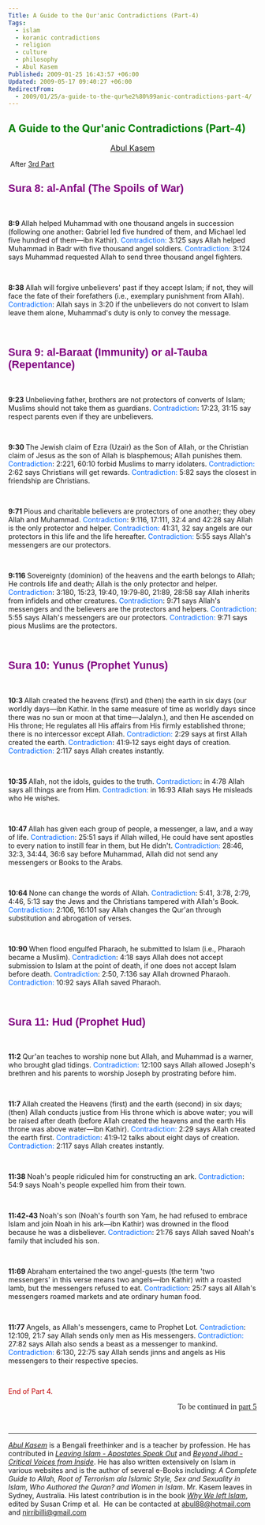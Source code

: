 ```yaml
---
Title: A Guide to the Qur'anic Contradictions (Part-4)
Tags:
  - islam
  - koranic contradictions
  - religion
  - culture
  - philosophy
  - Abul Kasem
Published: 2009-01-25 16:43:57 +06:00
Updated: 2009-05-17 09:40:27 +06:00
RedirectFrom:
  - 2009/01/25/a-guide-to-the-qur%e2%80%99anic-contradictions-part-4/
---
```


<h2 class="MsoTitle"><span style="color: #008000;">A Guide to the Qur'anic Contradictions (Part-4)</span></h2>
<p class="MsoNormal" style="text-align: center;" align="center"><span lang="EN-AU"><span style="font-size: medium;"><a href="https://muktomona.com/Articles/kasem/index.htm">Abul Kasem</a></span></span></p>
<p class="MsoNormal"> After <a href="https://enblog.muktomona.com/?p=82">3rd Part</a></p>

<h2><span style="color: #800080;"><strong><span style="font-size: 16pt; font-family: Arial;">Sura 8: al‑Anfal (The Spoils of War)</span></strong></span></h2>
<p class="MsoNormal"> </p>

<p class="MsoNormal"><strong>8:9
</strong>Allah helped Muhammad with one thousand angels in succession (following one another: Gabriel led five hundred of them, and Michael led five hundred of them—ibn Kathir).
<span style="color: #0066ff;">Contradiction:</span> 3:125 says Allah helped Muhammad in Badr with five thousand angel soldiers.
<span style="color: #0066ff;">Contradiction:</span> 3:124 says Muhammad requested Allah to send three thousand angel fighters.
<p class="MsoNormal"> </p>

<p class="MsoNormal"><strong>8:38
</strong>Allah will forgive unbelievers' past if they accept Islam; if not, they will face the fate of their forefathers (i.e., exemplary punishment from Allah).
<span style="color: #0066ff;">Contradiction</span>: Allah says in 3:20 if the unbelievers do not convert to Islam leave them alone, Muhammad's duty is only to convey the message.
<p class="MsoNormal"> </p>

<h2><strong><span style="font-size: 16pt; font-family: Arial;"><span style="color: #800080;">Sura 9: al‑Baraat (Immunity) or al‑Tauba (Repentance)</span></span></strong></h2>
<p class="MsoNormal"> </p>

<p class="MsoNormal"><strong>9:23
</strong>Unbelieving father, brothers are not protectors of converts of Islam; Muslims should not take them as guardians.
<span style="color: #0066ff;">Contradiction</span>: 17:23, 31:15 say respect parents even if they are unbelievers.
<p class="MsoNormal"> </p>

<p class="MsoNormal"><strong>9:30
</strong>The Jewish claim of Ezra (Uzair) as the Son of Allah, or the Christian claim of Jesus as the son of Allah is blasphemous; Allah punishes them.
<span style="color: #0066ff;">Contradiction</span>: 2:221, 60:10 forbid Muslims to marry idolaters.
<span style="color: #0066ff;">Contradiction:</span> 2:62 says Christians will get rewards.
<span style="color: #0066ff;">Contradiction:</span> 5:82 says the closest in friendship are Christians.
<p class="MsoNormal"> </p>

<p class="MsoNormal"><strong>9:71
</strong>Pious and charitable believers are protectors of one another; they obey Allah and Muhammad.
<span style="color: #0066ff;">Contradiction</span>: 9:116, 17:111, 32:4 and 42:28 say Allah is the only protector and helper.
<span style="color: #0066ff;">Contradiction:</span> 41:31, 32 say angels are our protectors in this life and the life hereafter.
<span style="color: #0066ff;">Contradiction:</span> 5:55 says Allah's messengers are our protectors.
<p class="MsoNormal"> </p>

<p class="MsoNormal"><strong>9:116
</strong>Sovereignty (dominion) of the heavens and the earth belongs to Allah; He controls life and death; Allah is the only protector and helper.
<span style="color: #0066ff;">Contradiction</span>: 3:180, 15:23, 19:40, 19:79‑80, 21:89, 28:58 say Allah inherits from infidels and other creatures.
<span style="color: #0066ff;">Contradiction</span>: 9:71 says Allah's messengers and the believers are the protectors and helpers.
<span style="color: #0066ff;">Contradiction</span>: 5:55 says Allah's messengers are our protectors.
<span style="color: #0066ff;">Contradiction:</span> 9:71 says pious Muslims are the protectors.
<p class="MsoNormal"> </p>

<h2><strong><span style="font-size: 16pt; font-family: Arial;"><span style="color: #800080;">Sura 10: Yunus (Prophet Yunus)</span></span></strong></h2>
<p class="MsoNormal"><strong> </strong></p>

<p class="MsoNormal"><strong>10:3
</strong>Allah created the heavens (first) and (then) the earth in six days (our worldly days—ibn Kathir. In the same measure of time as worldly days since there was no sun or moon at that time—Jalalyn.), and then He ascended on His throne; He regulates all His affairs from His firmly established throne; there is no intercessor except Allah.
<span style="color: #0066ff;">Contradiction:</span> 2:29 says at first Allah created the earth.
<span style="color: #0066ff;">Contradiction</span>: 41:9‑12 says eight days of creation.
<span style="color: #0066ff;">Contradiction:</span> 2:117 says Allah creates instantly.
<p class="MsoNormal"> </p>

<p class="MsoNormal"><strong>10:35
</strong>Allah, not the idols, guides to the truth.
<span style="color: #0066ff;">Contradiction</span>: in 4:78 Allah says all things are from Him.
<span style="color: #0066ff;">Contradiction:</span> in 16:93 Allah says He misleads who He wishes.
<p class="MsoNormal"> </p>

<p class="MsoNormal"><strong>10:47
</strong>Allah has given each group of people, a messenger, a law, and a way of life.
<span style="color: #0066ff;">Contradiction</span>: 25:51 says if Allah willed, He could have sent apostles to every nation to instill fear in them, but He didn't.
<span style="color: #0066ff;">Contradiction:</span> 28:46, 32:3, 34:44, 36:6 say before Muhammad, Allah did not send any messengers or Books to the Arabs.
<p class="MsoNormal"> </p>

<p class="MsoNormal"><strong>10:64
</strong>None can change the words of Allah.
<span style="color: #0066ff;">Contradiction</span>: 5:41, 3:78, 2:79, 4:46, 5:13 say the Jews and the Christians tampered with Allah's Book.
<span style="color: #0066ff;">Contradiction</span>: 2:106, 16:101 say Allah changes the Qur'an through substitution and abrogation of verses.
<p class="MsoNormal"> </p>

<p class="MsoNormal"><strong>10:90
</strong>When flood engulfed Pharaoh, he submitted to Islam (i.e., Pharaoh became a Muslim).
<span style="color: #0066ff;">Contradiction</span>: 4:18 says Allah does not accept submission to Islam at the point of death, if one does not accept Islam before death.
<span style="color: #0066ff;">Contradiction</span>: 2:50, 7:136 say Allah drowned Pharaoh.
<span style="color: #0066ff;">Contradiction:</span> 10:92 says Allah saved Pharaoh.
<p class="MsoNormal"> </p>

<h2><strong><span style="font-size: 16pt; font-family: Arial;"><span style="color: #800080;">Sura 11: Hud (Prophet Hud)</span></span></strong></h2>
<p class="MsoNormal"> </p>

<p class="MsoNormal"><strong>11:2
</strong>Qur'an teaches to worship none but Allah, and Muhammad is a warner, who brought glad tidings.
<span style="color: #0066ff;">Contradiction:</span> 12:100 says Allah allowed Joseph's brethren and his parents to worship Joseph by prostrating before him.
<p class="MsoNormal"> </p>

<p class="MsoNormal"><strong>11:7
</strong>Allah created the Heavens (first) and the earth (second) in six days; (then) Allah conducts justice from His throne which is above water; you will be raised after death (before Allah created the heavens and the earth His throne was above water—ibn Kathir).
<span style="color: #0066ff;">Contradiction:</span> 2:29 says Allah created the earth first.
<span style="color: #0066ff;">Contradiction</span>: 41:9‑12 talks about eight days of creation.
<span style="color: #0066ff;">Contradiction:</span> 2:117 says Allah creates instantly.
<p class="MsoNormal"> </p>

<p class="MsoNormal"><strong>11:38
</strong><span class="BodyText2Char">Noah's people ridiculed him for constructing an ark.
<span style="color: #0066ff;">Contradiction</span>: 54:9 says Noah's people expelled him from their town.</span>
<p class="MsoNormal"><span class="BodyText2Char"> </span></p>

<p class="MsoNormal"><span class="BodyText2Char"><strong>11:42‑43
</strong></span>Noah's son (Noah's fourth son Yam, he had refused to embrace Islam and join Noah in his ark—ibn Kathir) was drowned in the flood because he was a disbeliever.
<span style="color: #0066ff;">Contradiction</span>: 21:76 says Allah saved Noah's family that included his son.
<p class="MsoNormal"><span class="BodyText2Char"> </span></p>

<p class="MsoNormal"><span class="BodyText2Char"><strong>11:69
</strong></span>Abraham entertained the two angel-guests (the term 'two messengers' in this verse means two angels—ibn Kathir) with a roasted lamb, but the messengers refused to eat.
<span style="color: #0066ff;">Contradiction</span>: 25:7 says all Allah's messengers roamed markets and ate ordinary human food.
<p class="MsoNormal"> </p>

<p class="MsoNormal"><strong>11:77
</strong>Angels, as Allah's messengers, came to Prophet Lot.
<span style="color: #0066ff;">Contradiction</span>: 12:109, 21:7 say Allah sends only men as His messengers.
<span style="color: #0066ff;">Contradiction:</span> 27:82 says Allah also sends a beast as a messenger to mankind.
<span style="color: #0066ff;">Contradiction:</span> 6:130, 22:75 say Allah sends jinns and angels as His messengers to their respective species.
<p class="MsoNormal"> </p>
<p class="MsoNormal"><span style="color: #c00000;">End of Part 4.</span></p>
<p align="right"><span style="font-size: 12pt; font-family: Times New Roman;">To be continued in <a href="https://enblog.muktomona.com/?p=110">part 5</a></span></p>

 

<hr /><em><a href="https://muktomona.com/Articles/kasem/index.htm">Abul Kasem</a></em> is a Bengali freethinker and is a teacher by profession. He has contributed in <a href="https://www.amazon.com/Leaving-Islam-Apostates-Speak-Out/dp/1591020689/ref=pd_bbs_sr_1/104-8919824-5747905?ie=UTF8&amp;s=books&amp;qid=1176351399&amp;sr=1-1" target="_blank"><em>Leaving Islam - Apostates Speak Out</em></a><em> </em>and<em> <a href="https://www.amazon.com/gp/product/1933146192/sr=8-1/qid=1144991009/ref=pd_bbs_1/002-2152279-3237646?_encoding=UTF8" target="_blank">Beyond Jihad - Critical Voices from Inside</a></em>. He has also written extensively on Islam in various websites and is the author of several e-Books including: <em>A Complete Guide to Allah, Root of Terrorism ala Islamic Style, Sex and Sexuality in Islam, Who Authored the Quran? and Women in Islam</em>. Mr. Kasem leaves in Sydney, Australia. His latest contribution is in the book <em><a href="https://www.amazon.com/Why-We-Left-Islam-Muslims/dp/0979267102">Why We left Islam</a></em>, edited by Susan Crimp et al.  He can be contacted at <a href="mailto:abul88@hotmail.com">abul88@hotmail.com</a> and <a href="mailto:nirribilli@gmail.com">nirribilli@gmail.com</a>
